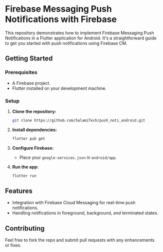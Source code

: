# Firebase Messaging Push Notifications with Firebase

This repository demonstrates how to implement Firebase Messaging Push Notifications in a Flutter application for Android. It's a straightforward guide to get you started with push notifications using Firebase CM.

## Getting Started

### Prerequisites

- A Firebase project.
- Flutter installed on your development machine.

### Setup

1. **Clone the repository:**
   ```sh
   git clone https://github.com/SalamiTech/push_noti_android.git
   ```
2. **Install dependencies:**
   ```sh
   flutter pub get
   ```
3. **Configure Firebase:**
   - Place your `google-services.json` in `android/app`.

4. **Run the app:**
   ```sh
   flutter run
   ```

## Features

- Integration with Firebase Cloud Messaging for real-time push notifications.
- Handling notifications in foreground, background, and terminated states.

## Contributing

Feel free to fork the repo and submit pull requests with any enhancements or fixes.
